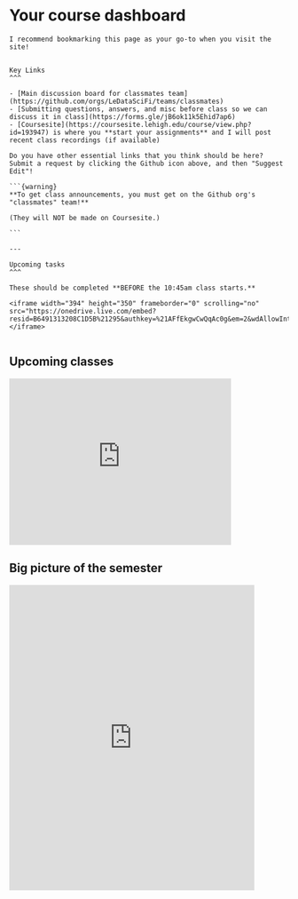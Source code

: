 # Your course dashboard

```{tip}
I recommend bookmarking this page as your go-to when you visit the site!
```

````{panels}

Key Links
^^^

- [Main discussion board for classmates team](https://github.com/orgs/LeDataSciFi/teams/classmates)
- [Submitting questions, answers, and misc before class so we can discuss it in class](https://forms.gle/jB6ok11k5Ehid7ap6)
- [Coursesite](https://coursesite.lehigh.edu/course/view.php?id=193947) is where you **start your assignments** and I will post recent class recordings (if available) 
    
Do you have other essential links that you think should be here? Submit a request by clicking the Github icon above, and then "Suggest Edit"!
    
```{warning}    
**To get class announcements, you must get on the Github org's "classmates" team!**

(They will NOT be made on Coursesite.)

```

---

Upcoming tasks
^^^

These should be completed **BEFORE the 10:45am class starts.** 

<iframe width="394" height="350" frameborder="0" scrolling="no" src="https://onedrive.live.com/embed?resid=B6491313208C1D5B%21295&authkey=%21AFfEkgwCwQqAc0g&em=2&wdAllowInteractivity=False&AllowTyping=True&Item='Tasks'!F1%3AH100&wdHideGridlines=True&wdInConfigurator=True"></iframe>


````

## Upcoming classes

<iframe width="400" height="300" frameborder="0" scrolling="no" src="https://onedrive.live.com/embed?resid=B6491313208C1D5B%21295&authkey=%21AFfEkgwCwQqAc0g&em=2&wdAllowInteractivity=False&AllowTyping=True&Item='HighLevel'!A1%3AH100&wdHideGridlines=True&wdInConfigurator=True"></iframe>

## Big picture of the semester

<iframe width="442" height="550" frameborder="0" scrolling="no" src="https://onedrive.live.com/embed?resid=B6491313208C1D5B%21295&authkey=%21AFfEkgwCwQqAc0g&em=2&wdAllowInteractivity=False&AllowTyping=True&Item='Headers'!E1%3AE100&wdHideGridlines=True&wdInConfigurator=True"></iframe>